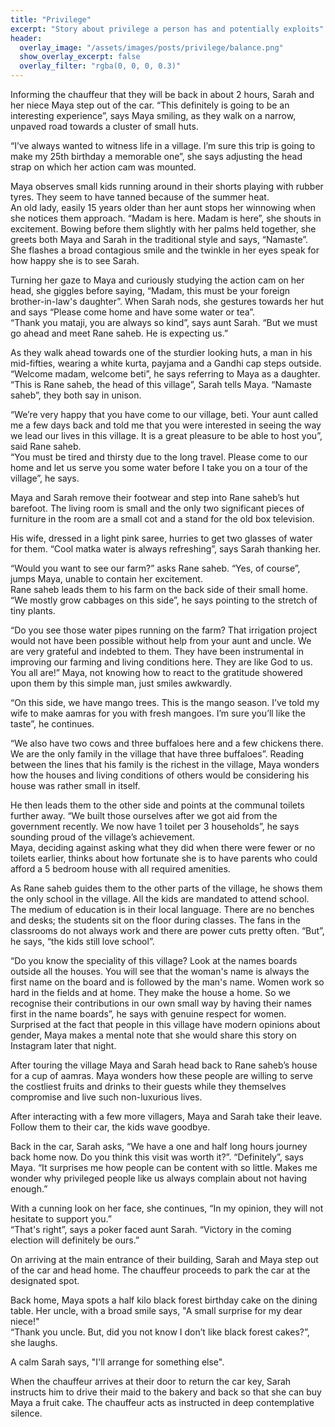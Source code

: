```yaml
---
title: "Privilege"
excerpt: "Story about privilege a person has and potentially exploits"
header:
  overlay_image: "/assets/images/posts/privilege/balance.png"
  show_overlay_excerpt: false
  overlay_filter: "rgba(0, 0, 0, 0.3)"
---
```

Informing the chauffeur that they will be back in about 2 hours, Sarah and her niece Maya step out of the car.
“This definitely is going to be an interesting experience”, says Maya smiling, as they walk on a narrow, unpaved 
road towards a cluster of small huts.

“I’ve always wanted to witness life in a village. I’m sure this trip is going to make my 25th birthday a memorable one”, 
she says adjusting the head strap on which her action cam was mounted.

Maya observes small kids running around in their shorts playing with rubber tyres.
They seem to have tanned because of the summer heat.  
An old lady, easily 15 years older than her aunt stops her winnowing
when she notices them approach. “Madam is here. Madam is here”, she shouts in excitement.
Bowing before them slightly with her palms held together, she greets both Maya and Sarah in the traditional style and 
says, “Namaste”. She flashes a broad contagious smile and the twinkle in her eyes speak for how happy she is to see Sarah.

Turning her gaze to Maya and curiously studying the action cam on her head, she giggles before saying, 
“Madam, this must be your foreign brother-in-law's daughter”. When Sarah nods, she gestures towards her hut and says 
“Please come home and have some water or tea”.  
“Thank you mataji, you are always so kind”, says aunt Sarah. “But we must go ahead and meet Rane saheb. He is expecting us.”

As they walk ahead towards one of the sturdier looking huts, a man in his mid-fifties, wearing a white kurta, payjama 
and a Gandhi cap steps outside. “Welcome madam, welcome beti”, he says referring to Maya as a daughter.  
“This is Rane saheb, the head of this village”, Sarah tells Maya. “Namaste saheb”, they both say in unison.

“We’re very happy that you have come to our village, beti. Your aunt called me a few days back and told me that you
were interested in seeing the way we lead our lives in this village. It is a great pleasure to be able to host you”,
said Rane saheb.   
“You must be tired and thirsty due to the long travel. Please come to our home and let us serve you some water 
before I take you on a tour of the village”, he says.

Maya and Sarah remove their footwear and step into Rane saheb’s hut barefoot. The living room is small and the only two
significant pieces of furniture in the room are a small cot and a stand for the old box television.

His wife, dressed in a light pink saree, hurries to get two glasses of water for them. 
“Cool matka water is always refreshing”, says Sarah thanking her.

“Would you want to see our farm?” asks Rane saheb. “Yes, of course”, jumps Maya, unable to contain her excitement.  
Rane saheb leads them to his farm on the back side of their small home. “We mostly grow cabbages on this side”, 
he says pointing to the stretch of tiny plants.

“Do you see those water pipes running on the farm? That irrigation project would not have been possible without help
from your aunt and uncle. We are very grateful and indebted to them. 
They have been instrumental in improving our farming and living conditions here. They are like God to us. You all are!”
Maya, not knowing how to react to the gratitude showered upon them by this simple man, just smiles awkwardly.

“On this side, we have mango trees. This is the mango season. I’ve told my wife to make aamras for you with fresh mangoes.
I’m sure you’ll like the taste”, he continues.

“We also have two cows and three buffaloes here and a few chickens there. We are the only family in the village that 
have three buffaloes”. Reading between the lines that his family is the richest in the village, Maya wonders how the 
houses and living conditions of others would be considering his house was rather small in itself.

He then leads them to the other side and points at the communal toilets further away. “We built those ourselves after we 
got aid from the government recently. We now have 1 toilet per 3 households”, he says sounding proud of the village’s 
achievement.  
Maya, deciding against asking what they did when there were fewer or no toilets earlier, thinks about how fortunate
she is to have parents who could afford a 5 bedroom house with all required amenities.

As Rane saheb guides them to the other parts of the village, he shows them the only school in the village.
All the kids are mandated to attend school. The medium of education is in their local language.
There are no benches and desks; the students sit on the floor during classes. The fans in the classrooms do not 
always work and there are power cuts pretty often. “But”, he says, “the kids still love school”.

“Do you know the speciality of this village? Look at the names boards outside all the houses. 
You will see that the woman's name is always the first name on the board and is followed by the man's name. Women work so hard in the
fields and at home. They make the house a home. So we recognise their contributions in our own small way by having
their names first in the name boards”, he says with genuine respect for women.  
Surprised at the fact that people in this village have modern opinions about gender, Maya makes a mental note that
she would share this story on Instagram later that night.

After touring the village Maya and Sarah head back to Rane saheb’s house for a cup of aamras. 
Maya wonders how these people are willing to serve the costliest fruits and drinks to their guests
while they themselves compromise and live such non-luxurious lives.

After interacting with a few more villagers, Maya and Sarah take their leave. Follow them to their car, the kids wave goodbye.

Back in the car, Sarah asks, “We have a one and half long hours journey back home now. Do you think this visit was worth it?”.
“Definitely”, says Maya. “It surprises me how people can be content with so little. Makes me wonder why privileged
people like us always complain about not having enough.”

With a cunning look on her face, she continues, “In my opinion, they will not hesitate to support you.”  
“That's right”, says a poker faced aunt Sarah. “Victory in the coming election will definitely be ours.”

On arriving at the main entrance of their building, Sarah and Maya step out of the car and head home. The chauffeur
proceeds to park the car at the designated spot.

Back home, Maya spots a half kilo black forest birthday cake on the dining table. Her uncle, with a broad smile says,
"A small surprise for my dear niece!"  
“Thank you uncle. But, did you not know I don’t like black forest cakes?”, she laughs.  

A calm Sarah says, "I'll arrange for something else".

When the chauffeur arrives at their door to return the car key, Sarah instructs him to drive their maid to the bakery and
back so that she can buy Maya a fruit cake. The chauffeur acts as instructed in deep contemplative silence.